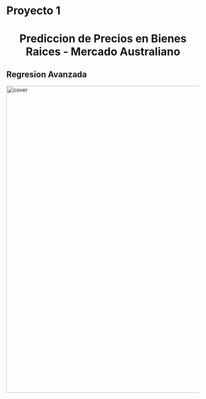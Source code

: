 # Proyecto 1
# <center> Prediccion de Precios en Bienes Raices - Mercado Australiano 
## Regresion Avanzada

<img src="https://iexpats.wpenginepowered.com/wp-content/uploads/2016/12/house-prices.avif" alt="cover" width="800" align="center"/>

